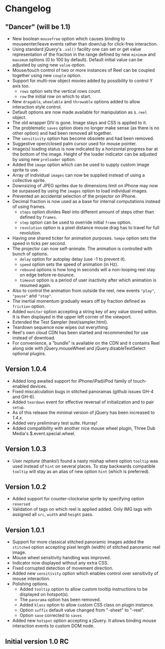 Changelog
=========

"Dancer" (will be 1.1)
----------------------
* New boolean `mousefree` option which causes binding to mouseenter/leave events rather than down/up for click-free interaction.
* Using standard jQuery's `.val()` facility one can set or get value representation of the fraction in the range defined by new `minimum` and `maximum` options (0 to 100 by default). Default initial value can be adjusted by using new `value` option.
* Mouse/touch control of two or more instances of Reel can be coupled together using new `couple` option.
* Support for multi-row object movies added by possibility to control Y axis too.
    * `rows` option sets the vertical rows count.
    * `row` the initial row on which to start.
* New `dragable`, `wheelable` and `throwable` options added to allow interaction style control.
* Default options are now made available for manipulation as `$.reel` object.
* The old wrapper DIV is gone. Image stays and CSS is applied to it.
* The problematic `saves` option does no longer make sense (as there is no other option) and had been removed all together.
* The `sensitivity` option has become obsolete and had been removed.
* Suggestive open/closed palm cursor used for mouse pointer.
* Image(s) loading status is now indicated by a horizontal progress bar at the bottom of the image. Height of the loader indicator can be adjusted by using new `preloader` option.
* Added the `image` option which can be used to supply custom image sprite to use.
* Array of individual `images` can now be supplied instead of using a collective sprite.
* Downsizing of JPEG sprites due to dimensions limit on iPhone may now be surpassed by using the `images` option to load individual images.
* Prevented an accidental selection of the projector on iPhone.
* Decimal fraction is now used as a base for internal computations instead of using frames.
    * `steps` option divides Reel into different amount of steps other than defined by `frames`.
    * `step` option can be used to override initial `frame` option.
    * `revolution` option is a pixel distance mouse drag has to travel for full revolution.
* Having one shared ticker for animation purposes. `tempo` option sets the speed in ticks per second.
* The projector can now self-animate. The animation is controlled with bunch of options.
    * `delay` option for autoplay delay (use -1 to prevent it).
    * `speed` option sets the speed of animation (in Hz).
    * `rebound` options is how long in seconds will a non-looping reel stay on edge before re-bounce.
    * `timeout` option is a period of user inactivity after which animation is resumed again.
* Also to control the animation from outside the reel, new events `"play"`, `"pause"` ańd `"stop"`.
* The inertial momentum gradually wears off by fraction defined as `friction` option.
* Added `monitor` option accepting a string key of any value stored within. It is then displayed in the upper left corner of the viewport.
* Extended the Test Sampler (test/sampler.html).
* Teardown sequence now wipes out everything.
* Reel's own cloud CDN has been started and recommended for use instead of download.
* For convenience, a "bundle" is available on the CDN and it contains Reel along side with jQuery.mouseWheel and jQuery.disableTextSelect optional plugins.

Version 1.0.4
-------------
* Added long awaited support for iPhone/iPad/iPod family of touch-enabled devices.
* Fixed miscalculation bugs in stitched panoramas (github issues GH-4 and GH-6).
* Added `teardown` event for effective reversal of initialization and to pair `setup`.
* As of this release the minimal version of jQuery has been increased to *1.4.x*.
* Added very preliminary test suite. Hurray!
* Added compatibility with another nice mouse wheel plugin, Three Dub Media's $.event.special.wheel.

Version 1.0.3
-------------
* User *neptune* (thanks!) found a nasty mishap where option `tooltip` was used instead of `hint` on several places. To stay backwards compatible `tooltip` will stay as an alias of new option `hint` (which is preferred).

Version 1.0.2
-------------
* Added support for counter-clockwise sprite by specifying option `reversed`
* Validation of tags on which reel is applied added. Only IMG tags with assigned all `src`, `width` and `height` pass.

Version 1.0.1
-------------
* Support for more classical stitched panoramic images added the `stitched` option accepting pixel length (width) of stitched panoramic reel image.
* Mouse wheel sensitivity handling was improved.
* Indicator now displayed without any extra CSS.
* Fixed corrupted detection of movement direction.
* Added new `sensitivity` option which enables control over sensitivity of mouse interaction.
* Polishing options.
    * Added `tooltip` option to allow custom tooltip instructions to be displayed on hotspot(s).
    * The `panorama` option has been removed.
    * Added `klass` option to allow custom CSS class on plugin instance.
    * Option `suffix` default value changed from "-sheet" to "-reel".
    * Option `save` corrected to `saves`
* Added new `hotspot` option accepting a jQuery. It allows binding mouse interaction events to custom DOM node.

Initial version 1.0 RC
----------------------